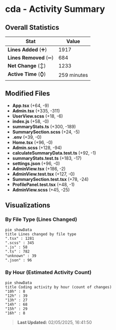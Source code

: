 # cda - Activity Summary 

## Overall Statistics

| Stat                   | Value                                                             |
| ---------------------- | ----------------------------------------------------------------- |
| **Lines Added** (➕)   | 1917                                          |
| **Lines Removed** (➖) | 684                                        |
| **Net Change** (↕)    | 1233                |
| **Active Time** (⌚)   | 259 minutes |


## Modified Files
- **App.tsx** (+64, -9)
- **Admin.tsx** (+335, -311)
- **UserView.scss** (+18, -6)
- **index.js** (+58, -0)
- **summaryStats.ts** (+300, -189)
- **SummarySection.scss** (+24, -5)
- **.env** (+39, -0)
- **Home.tsx** (+96, -0)
- **Admin.scss** (+128, -94)
- **calculateSummaryData.test.ts** (+92, -1)
- **summaryStats.test.ts** (+183, -17)
- **settings.json** (+96, -0)
- **AdminView.tsx** (+186, -2)
- **AdminView.test.tsx** (+127, -0)
- **SummarySection.test.tsx** (+78, -24)
- **ProfilePanel.test.tsx** (+48, -1)
- **AdminView.scss** (+45, -25)

## Visualizations

### By File Type (Lines Changed)

```mermaid
pie showData
title Lines changed by file type
".tsx" : 1281
".scss" : 345
".js" : 58
".ts" : 782
"unknown" : 39
".json" : 96
```

### By Hour (Estimated Activity Count)

```mermaid
pie showData
title Coding activity by hour (count of changes)
"10h" : 8
"12h" : 39
"13h" : 27
"14h" : 68
"15h" : 29
"16h" : 8
```


> **Last Updated:** 02/05/2025, 16:41:50